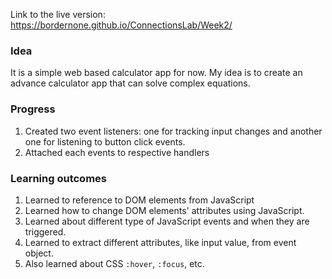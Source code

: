 Link to the live version: https://bordernone.github.io/ConnectionsLab/Week2/

### Idea
It is a simple web based calculator app for now. My idea is to create an advance calculator app that can solve complex equations.

### Progress

1. Created two event listeners: one for tracking input changes and another one for listening to button click events.
2. Attached each events to respective handlers

### Learning outcomes

1. Learned to reference to DOM elements from JavaScript
2. Learned how to change DOM elements' attributes using JavaScript.
3. Learned about different type of JavaScript events and when they are triggered.
4. Learned to extract different attributes, like input value, from event object.
5. Also learned about CSS `:hover`, `:focus`, etc.